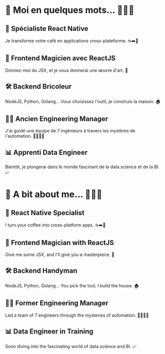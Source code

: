 # 🚀 Moi en quelques mots... 🥖🇫🇷

## 📱 Spécialiste React Native
Je transforme votre café en applications cross-plateforme. ☕➡️📱

## 🎨 Frontend Magicien avec ReactJS ##
Donnez-moi du JSX, et je vous donnerai une œuvre d'art. 🎨

## 🛠️ Backend Bricoleur
NodeJS, Python, Golang... Vous choisissez l'outil, je construis la maison. 🏠

## 🧙‍♂️ Ancien Engineering Manager
J'ai guidé une équipe de 7 ingénieurs à travers les mystères de l'automation. 🧝‍♂️🧝‍♀️

## 📊 Apprenti Data Engineer
Bientôt, je plongerai dans le monde fascinant de la data science et de la BI. 📈


# 🚀 A bit about me... 🍔🇺🇸

## 📱 React Native Specialist
I turn your coffee into cross-platform apps. ☕➡️📱

## 🎨 Frontend Magician with ReactJS
Give me some JSX, and I'll give you a masterpiece. 🎨

## 🛠️ Backend Handyman
NodeJS, Python, Golang... You pick the tool, I build the house. 🏠

## 🧙‍♂️ Former Engineering Manager
Led a team of 7 engineers through the mysteries of automation. 🧝‍♂️🧝‍♀️

## 📊 Data Engineer in Training
Soon diving into the fascinating world of data science and BI. 📈

<!--
**techerjeansebastienpro/techerjeansebastienpro** is a ✨ _special_ ✨ repository because its `README.md` (this file) appears on your GitHub profile.

Here are some ideas to get you started:

- 🔭 I’m currently working on ...
- 🌱 I’m currently learning ...
- 👯 I’m looking to collaborate on ...
- 🤔 I’m looking for help with ...
- 💬 Ask me about ...
- 📫 How to reach me: ...
- 😄 Pronouns: ...
- ⚡ Fun fact: ...
-->
